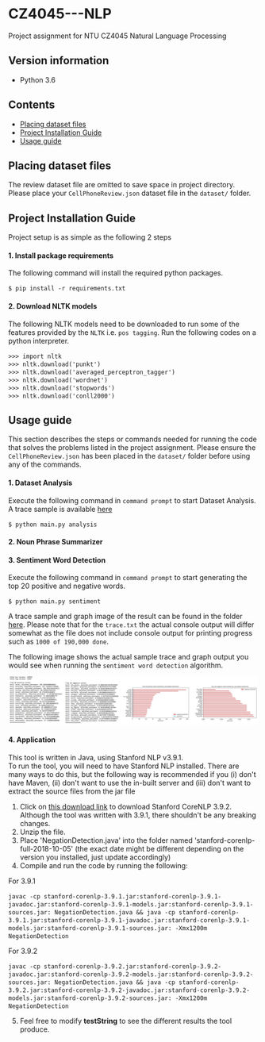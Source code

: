 # CZ4045---NLP
Project assignment for NTU CZ4045 Natural Language Processing

## Version information
- Python 3.6


## Contents
- [Placing dataset files](#placing-dataset-files)
- [Project Installation Guide](#project-installation-guide)
- [Usage guide](#usage-guide)


## Placing dataset files
The review dataset file are omitted to save space in project directory. Please place your `CellPhoneReview.json` dataset file in the `dataset/` folder.

## Project Installation Guide
Project setup is as simple as the following 2 steps
#### 1. Install package requirements
The following command will install the required python packages.
```
$ pip install -r requirements.txt
```

#### 2. Download NLTK models
The following NLTK models need to be downloaded to run some of the features provided by the `NLTK` i.e. `pos tagging`. Run the following codes on a python interpreter.
```
>>> import nltk
>>> nltk.download('punkt')
>>> nltk.download('averaged_perceptron_tagger')
>>> nltk.download('wordnet')
>>> nltk.download('stopwords')
>>> nltk.download('conll2000')
```

## Usage guide
This section describes the steps or commands needed for running the code that solves the problems listed in the project assignment. Please ensure the `CellPhoneReview.json` has been placed in the `dataset/` folder before using any of the commands.

#### 1. Dataset Analysis
Execute the following command in `command prompt` to start Dataset Analysis. A trace sample is available [here](results/dataset_analysis/trace.txt)
```
$ python main.py analysis
``` 

#### 2. Noun Phrase Summarizer


#### 3. Sentiment Word Detection
Execute the following command in `command prompt` to start generating the top 20 positive and negative words.
```
$ python main.py sentiment
``` 
A trace sample and graph image of the result can be found in the folder [here](results/sentiment_word_detection/). Please note that for the `trace.txt` the actual console output will differ somewhat as the file does not include console output for printing progress such as `1000 of 190,000 done`.

The following image shows the actual sample trace and graph output you would see when running the `sentiment word detection` algorithm.

![alt text](results/sentiment_word_detection/result.png)


#### 4. Application

This tool is written in Java, using Stanford NLP v3.9.1.  
To run the tool, you will need to have Stanford NLP installed. There are many ways to do this, but the following way is recommended if you (i) don't have Maven, (ii) don't want to use the in-built server and (iii) don't want to extract the source files from the jar file

1. Click on [this download link](http://nlp.stanford.edu/software/stanford-corenlp-full-2018-10-05.zip) to download Stanford CoreNLP 3.9.2. Although the tool was written with 3.9.1, there shouldn't be any breaking changes. 
2. Unzip the file.
3. Place 'NegationDetection.java' into the folder named 'stanford-corenlp-full-2018-10-05' (the exact date might be different depending on the version you installed, just update accordingly)
4. Compile and run the code by running the following:

For 3.9.1
```
javac -cp stanford-corenlp-3.9.1.jar:stanford-corenlp-3.9.1-javadoc.jar:stanford-corenlp-3.9.1-models.jar:stanford-corenlp-3.9.1-sources.jar: NegationDetection.java && java -cp stanford-corenlp-3.9.1.jar:stanford-corenlp-3.9.1-javadoc.jar:stanford-corenlp-3.9.1-models.jar:stanford-corenlp-3.9.1-sources.jar: -Xmx1200m NegationDetection
```

For 3.9.2
```
javac -cp stanford-corenlp-3.9.2.jar:stanford-corenlp-3.9.2-javadoc.jar:stanford-corenlp-3.9.2-models.jar:stanford-corenlp-3.9.2-sources.jar: NegationDetection.java && java -cp stanford-corenlp-3.9.2.jar:stanford-corenlp-3.9.2-javadoc.jar:stanford-corenlp-3.9.2-models.jar:stanford-corenlp-3.9.2-sources.jar: -Xmx1200m NegationDetection
```
5. Feel free to modify **testString** to see the different results the tool produce. 
